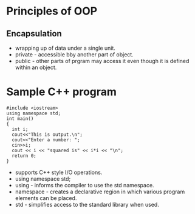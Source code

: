 # Principles of OOP
## Encapsulation
* wrapping up of data under a single unit.
* private - accessible bby another part of object.
* public - other parts of prgram may access it even though it is defined within an object.


# Sample C++ program

    #include <iostream>
    using namespace std;
    int main()
    {
      int i;
      cout<<"This is output.\n";
      cout<<"Enter a number: ";
      cin>>i;
      cout << i << "squared is" << i*i << "\n";
      return 0;
    }


* <iostream> supports C++ style I/O operations.
* using namespace std;
* using - informs the compiler to use the std namespace.
* namespace - creates a declarative region in which various program elements can be placed.
* std - simplifies access to the standard library when used.
  
    
